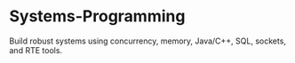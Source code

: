 # Systems-Programming
Build robust systems using concurrency, memory, Java/C++, SQL, sockets, and RTE tools.
